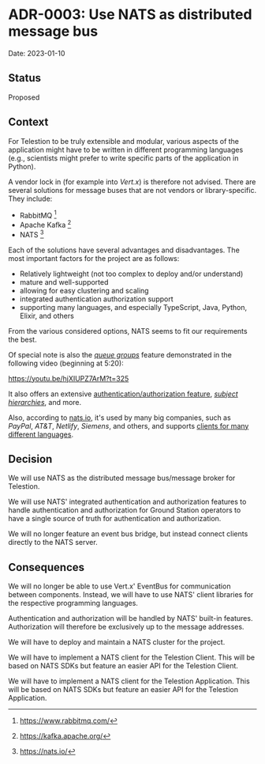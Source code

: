 # ADR-0003: Use NATS as distributed message bus

Date: 2023-01-10

## Status

Proposed

## Context
<!-- The issue that motivates this decision and any context that influences or constrains the decision. -->

For Telestion to be truly extensible and modular, various aspects of the application might have to be written in different programming languages (e.g., scientists might prefer to write specific parts of the application in Python).

A vendor lock in (for example into *Vert.x*) is therefore not advised. There are several solutions for message buses that are not vendors or library-specific. They include:

- RabbitMQ [^RabbitMQ]
- Apache Kafka [^Kafka]
- NATS [^NATS]

[^RabbitMQ]: https://www.rabbitmq.com/
[^Kafka]: https://kafka.apache.org/
[^NATS]: https://nats.io/

Each of the solutions have several advantages and disadvantages. The most important factors for the project are as follows:

- Relatively lightweight (not too complex to deploy and/or understand)
- mature and well-supported
- allowing for easy clustering and scaling
- integrated authentication authorization support
- supporting many languages, and especially TypeScript, Java, Python, Elixir, and others

From the various considered options, NATS seems to fit our requirements the best.

Of special note is also the [*queue groups*](https://docs.nats.io/nats-concepts/core-nats/queue) feature demonstrated in the following video (beginning at 5:20):

https://youtu.be/hjXIUPZ7ArM?t=325

It also offers an extensive [authentication/authorization feature](https://docs.nats.io/running-a-nats-service/configuration/securing_nats/auth_intro), [*subject hierarchies*](https://docs.nats.io/nats-concepts/subjects), and more.

Also, according to [nats.io](https://nats.io/), it's used by many big companies, such as *PayPal*, *AT&T*, *Netlify*, *Siemens*, and others, and supports [clients for many different languages](https://nats.io/download/#clients).

## Decision
<!-- The change that we're proposing or have agreed to implement. -->

We will use NATS as the distributed message bus/message broker for Telestion.

We will use NATS' integrated authentication and authorization features to handle authentication and authorization for Ground Station operators to have a single source of truth for authentication and authorization.

We will no longer feature an event bus bridge, but instead connect clients directly to the NATS server.

## Consequences
<!-- What becomes easier, or more difficult to do and any risks introduced by the change that will need to be mitigated? -->

We will no longer be able to use Vert.x' EventBus for communication between components. Instead, we will have to use NATS' client libraries for the respective programming languages.

Authentication and authorization will be handled by NATS' built-in features. Authorization will therefore be exclusively up to the message addresses.

We will have to deploy and maintain a NATS cluster for the project.

We will have to implement a NATS client for the Telestion Client. This will be based on NATS SDKs but feature an easier API for the Telestion Client.

We will have to implement a NATS client for the Telestion Application. This will be based on NATS SDKs but feature an easier API for the Telestion Application.

